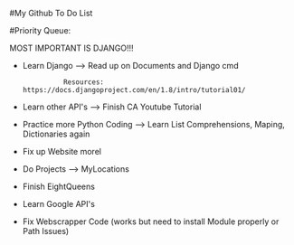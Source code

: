 #My Github To Do List

#Priority Queue:

MOST IMPORTANT IS DJANGO!!!

* Learn Django --> Read up on Documents and Django cmd

				Resources: https://docs.djangoproject.com/en/1.8/intro/tutorial01/


* Learn other API's --> Finish CA Youtube Tutorial
* Practice more Python Coding --> Learn List Comprehensions, Maping, Dictionaries again
* Fix up Website morel
* Do Projects --> MyLocations 
* Finish EightQueens
* Learn Google API's
* Fix Webscrapper Code (works but need to install Module properly or Path Issues)
